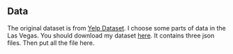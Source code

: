  ## Data
The original dataset is from [Yelp Dataset](https://www.kaggle.com/yelp-dataset/yelp-dataset). I choose some parts of data in the Las Vegas.
You should download my dataset [here](https://drive.google.com/drive/folders/1fK7sBOSdXSAXyWRCpCpLfP12G56Qg0-z?usp=sharing). It contains three json files. 
Then put all the file here.